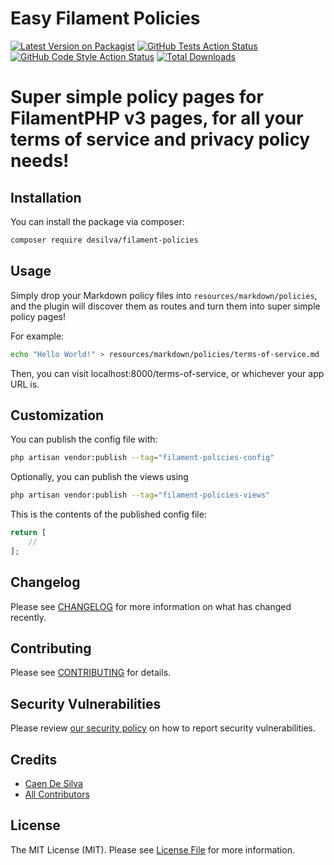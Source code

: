 # Easy Filament Policies

[![Latest Version on Packagist](https://img.shields.io/packagist/v/desilva/filament-policies.svg?style=flat-square)](https://packagist.org/packages/desilva/filament-policies)
[![GitHub Tests Action Status](https://img.shields.io/github/actions/workflow/status/caendesilva/filament-policies/run-tests.yml?branch=3.x&label=tests&style=flat-square)](https://github.com/caendesilva/filament-policies/actions?query=workflow%3Arun-tests+branch%3A3.x)
[![GitHub Code Style Action Status](https://img.shields.io/github/actions/workflow/status/caendesilva/filament-policies/fix-php-code-style-issues.yml?branch=3.x&label=code%20style&style=flat-square)](https://github.com/caendesilva/filament-policies/actions?query=workflow%3A"Fix+PHP+code+style+issues"+branch%3A3.x)
[![Total Downloads](https://img.shields.io/packagist/dt/desilva/filament-policies.svg?style=flat-square)](https://packagist.org/packages/desilva/filament-policies)

# Super simple policy pages for FilamentPHP v3 pages, for all your terms of service and privacy policy needs!

## Installation

You can install the package via composer:

```bash
composer require desilva/filament-policies
```

## Usage

Simply drop your Markdown policy files into `resources/markdown/policies`,
and the plugin will discover them as routes and turn them into super simple policy pages!

For example:

```bash
echo "Hello World!" > resources/markdown/policies/terms-of-service.md
```

Then, you can visit localhost:8000/terms-of-service, or whichever your app URL is.

## Customization

You can publish the config file with:

```bash
php artisan vendor:publish --tag="filament-policies-config"
```

Optionally, you can publish the views using

```bash
php artisan vendor:publish --tag="filament-policies-views"
```

This is the contents of the published config file:

```php
return [
    //
];
```

## Changelog

Please see [CHANGELOG](CHANGELOG.md) for more information on what has changed recently.

## Contributing

Please see [CONTRIBUTING](.github/CONTRIBUTING.md) for details.

## Security Vulnerabilities

Please review [our security policy](../../security/policy) on how to report security vulnerabilities.

## Credits

- [Caen De Silva](https://github.com/desilva)
- [All Contributors](../../contributors)

## License

The MIT License (MIT). Please see [License File](LICENSE.md) for more information.
